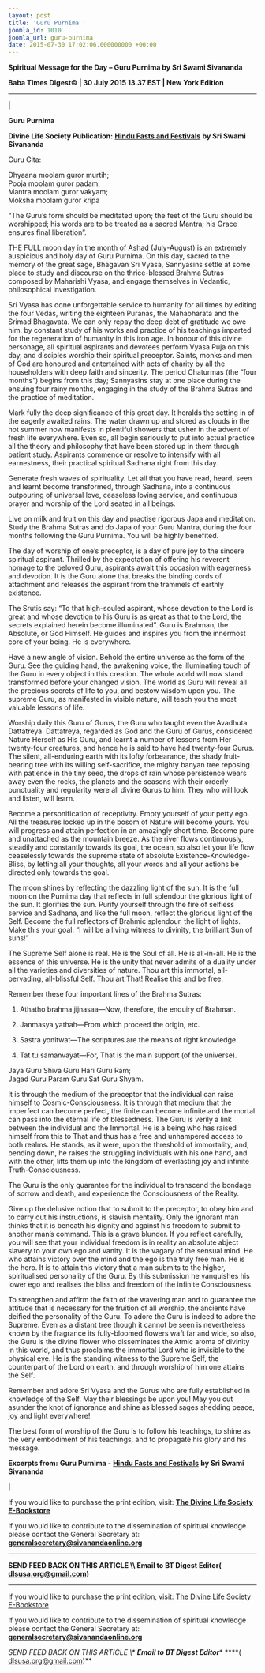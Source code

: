 ```yaml
---
layout: post
title: 'Guru Purnima '
joomla_id: 1010
joomla_url: guru-purnima
date: 2015-07-30 17:02:06.000000000 +00:00
---
```

  

















































**Spiritual Message for the Day – Guru Purnima by Sri Swami Sivananda**

 **Baba Times Digest© | 30 July 2015 13.37 EST | New York Edition**

* * *

| 

**Guru Purnima**

**Divine Life Society Publication:** [**Hindu Fasts and Festivals**](http://www.dlshq.org/religions/guru_purnima.htm) **by Sri Swami Sivananda**

Guru Gita:

Dhyaana moolam guror murtih;   
 Pooja moolam guror padam;   
 Mantra moolam guror vakyam;   
 Moksha moolam guror kripa

“The Guru’s form should be meditated upon; the feet of the Guru should be worshipped; his words are to be treated as a sacred Mantra; his Grace ensures final liberation”.

THE FULL moon day in the month of Ashad (July-August) is an extremely auspicious and holy day of Guru Purnima. On this day, sacred to the memory of the great sage, Bhagavan Sri Vyasa, Sannyasins settle at some place to study and discourse on the thrice-blessed Brahma Sutras composed by Maharishi Vyasa, and engage themselves in Vedantic, philosophical investigation.

Sri Vyasa has done unforgettable service to humanity for all times by editing the four Vedas, writing the eighteen Puranas, the Mahabharata and the Srimad Bhagavata. We can only repay the deep debt of gratitude we owe him, by constant study of his works and practice of his teachings imparted for the regeneration of humanity in this iron age. In honour of this divine personage, all spiritual aspirants and devotees perform Vyasa Puja on this day, and disciples worship their spiritual preceptor. Saints, monks and men of God are honoured and entertained with acts of charity by all the householders with deep faith and sincerity. The period Chaturmas (the “four months”) begins from this day; Sannyasins stay at one place during the ensuing four rainy months, engaging in the study of the Brahma Sutras and the practice of meditation.

Mark fully the deep significance of this great day. It heralds the setting in of the eagerly awaited rains. The water drawn up and stored as clouds in the hot summer now manifests in plentiful showers that usher in the advent of fresh life everywhere. Even so, all begin seriously to put into actual practice all the theory and philosophy that have been stored up in them through patient study. Aspirants commence or resolve to intensify with all earnestness, their practical spiritual Sadhana right from this day.

Generate fresh waves of spirituality. Let all that you have read, heard, seen and learnt become transformed, through Sadhana, into a continuous outpouring of universal love, ceaseless loving service, and continuous prayer and worship of the Lord seated in all beings.

Live on milk and fruit on this day and practise rigorous Japa and meditation. Study the Brahma Sutras and do Japa of your Guru Mantra, during the four months following the Guru Purnima. You will be highly benefited.

The day of worship of one’s preceptor, is a day of pure joy to the sincere spiritual aspirant. Thrilled by the expectation of offering his reverent homage to the beloved Guru, aspirants await this occasion with eagerness and devotion. It is the Guru alone that breaks the binding cords of attachment and releases the aspirant from the trammels of earthly existence.

The Srutis say: “To that high-souled aspirant, whose devotion to the Lord is great and whose devotion to his Guru is as great as that to the Lord, the secrets explained herein become illuminated”. Guru is Brahman, the Absolute, or God Himself. He guides and inspires you from the innermost core of your being. He is everywhere.

Have a new angle of vision. Behold the entire universe as the form of the Guru. See the guiding hand, the awakening voice, the illuminating touch of the Guru in every object in this creation. The whole world will now stand transformed before your changed vision. The world as Guru will reveal all the precious secrets of life to you, and bestow wisdom upon you. The supreme Guru, as manifested in visible nature, will teach you the most valuable lessons of life.

Worship daily this Guru of Gurus, the Guru who taught even the Avadhuta Dattatreya. Dattatreya, regarded as God and the Guru of Gurus, considered Nature Herself as His Guru, and learnt a number of lessons from Her twenty-four creatures, and hence he is said to have had twenty-four Gurus. The silent, all-enduring earth with its lofty forbearance, the shady fruit-bearing tree with its willing self-sacrifice, the mighty banyan tree reposing with patience in the tiny seed, the drops of rain whose persistence wears away even the rocks, the planets and the seasons with their orderly punctuality and regularity were all divine Gurus to him. They who will look and listen, will learn.

Become a personification of receptivity. Empty yourself of your petty ego. All the treasures locked up in the bosom of Nature will become yours. You will progress and attain perfection in an amazingly short time. Become pure and unattached as the mountain breeze. As the river flows continuously, steadily and constantly towards its goal, the ocean, so also let your life flow ceaselessly towards the supreme state of absolute Existence-Knowledge-Bliss, by letting all your thoughts, all your words and all your actions be directed only towards the goal.

The moon shines by reflecting the dazzling light of the sun. It is the full moon on the Purnima day that reflects in full splendour the glorious light of the sun. It glorifies the sun. Purify yourself through the fire of selfless service and Sadhana, and like the full moon, reflect the glorious light of the Self. Become the full reflectors of Brahmic splendour, the light of lights. Make this your goal: “I will be a living witness to divinity, the brilliant Sun of suns!”

The Supreme Self alone is real. He is the Soul of all. He is all-in-all. He is the essence of this universe. He is the unity that never admits of a duality under all the varieties and diversities of nature. Thou art this immortal, all-pervading, all-blissful Self. Thou art That! Realise this and be free.

Remember these four important lines of the Brahma Sutras:

1. Athatho brahma jijnasaa—Now, therefore, the enquiry of Brahman.

2. Janmasya yathah—From which proceed the origin, etc.

3. Sastra yonitwat—The scriptures are the means of right knowledge.

4. Tat tu samanvayat—For, That is the main support (of the universe).

Jaya Guru Shiva Guru Hari Guru Ram;   
 Jagad Guru Param Guru Sat Guru Shyam.

It is through the medium of the preceptor that the individual can raise himself to Cosmic-Consciousness. It is through that medium that the imperfect can become perfect, the finite can become infinite and the mortal can pass into the eternal life of blessedness. The Guru is verily a link between the individual and the Immortal. He is a being who has raised himself from this to That and thus has a free and unhampered access to both realms. He stands, as it were, upon the threshold of immortality, and, bending down, he raises the struggling individuals with his one hand, and with the other, lifts them up into the kingdom of everlasting joy and infinite Truth-Consciousness.

The Guru is the only guarantee for the individual to transcend the bondage of sorrow and death, and experience the Consciousness of the Reality.

Give up the delusive notion that to submit to the preceptor, to obey him and to carry out his instructions, is slavish mentality. Only the ignorant man thinks that it is beneath his dignity and against his freedom to submit to another man’s command. This is a grave blunder. If you reflect carefully, you will see that your individual freedom is in reality an absolute abject slavery to your own ego and vanity. It is the vagary of the sensual mind. He who attains victory over the mind and the ego is the truly free man. He is the hero. It is to attain this victory that a man submits to the higher, spiritualised personality of the Guru. By this submission he vanquishes his lower ego and realises the bliss and freedom of the infinite Consciousness.

To strengthen and affirm the faith of the wavering man and to guarantee the attitude that is necessary for the fruition of all worship, the ancients have deified the personality of the Guru. To adore the Guru is indeed to adore the Supreme. Even as a distant tree though it cannot be seen is nevertheless known by the fragrance its fully-bloomed flowers waft far and wide, so also, the Guru is the divine flower who disseminates the Atmic aroma of divinity in this world, and thus proclaims the immortal Lord who is invisible to the physical eye. He is the standing witness to the Supreme Self, the counterpart of the Lord on earth, and through worship of him one attains the Self.

Remember and adore Sri Vyasa and the Gurus who are fully established in knowledge of the Self. May their blessings be upon you! May you cut asunder the knot of ignorance and shine as blessed sages shedding peace, joy and light everywhere!

The best form of worship of the Guru is to follow his teachings, to shine as the very embodiment of his teachings, and to propagate his glory and his message.



**Excerpts from:**  **Guru Purnima -** [**Hindu Fasts and Festivals**](http://www.dlshq.org/religions/guru_purnima.htm) **by Sri Swami Sivananda**

 |



If you would like to purchase the print edition, visit: **[The Divine Life Society E-Bookstore](http://www.dlshq.org/download/download.htm)**

If you would like to contribute to the dissemination of spiritual knowledge please contact the General Secretary at: [](mailto:%20%3Cscript%20type=%27text/javascript%27%3E%20%3C%21--%20var%20prefix%20=%20%27ma%27%20+%20%27il%27%20+%20%27to%27;%20var%20path%20=%20%27hr%27%20+%20%27ef%27%20+%20%27=%27;%20var%20addy57016%20=%20%27generalsecretary%27%20+%20%27@%27;%20addy57016%20=%20addy57016%20+%20%27sivanandaonline%27%20+%20%27.%27%20+%20%27org%27;%20document.write%28%27%3Ca%20%27%20+%20path%20+%20%27%5C%27%27%20+%20prefix%20+%20%27:%27%20+%20addy57016%20+%20%27%5C%27%3E%27%29;%20document.write%28addy57016%29;%20document.write%28%27%3C%5C/a%3E%27%29;%20//--%3E%5Cn%20%3C/script%3E%3Cscript%20type=%27text/javascript%27%3E%20%3C%21--%20document.write%28%27%3Cspan%20style=%5C%27display:%20none;%5C%27%3E%27%29;%20//--%3E%20%3C/script%3EThis%20email%20address%20is%20being%20protected%20from%20spambots.%20You%20need%20JavaScript%20enabled%20to%20view%20it.%20%3Cscript%20type=%27text/javascript%27%3E%20%3C%21--%20document.write%28%27%3C/%27%29;%20document.write%28%27span%3E%27%29;%20//--%3E%20%3C/script%3E?subject=Contribution%20to%20Dissemination%20of%20Spiritual%20Knowledge) **generalsecretary@sivanandaonline.org**

****

**SEND FEED BACK ON THIS ARTICLE \\\ Email to BT Digest Editor[](mailto:%20%3Cscript%20type=%27text/javascript%27%3E%20%3C%21--%20var%20prefix%20=%20%27ma%27%20+%20%27il%27%20+%20%27to%27;%20var%20path%20=%20%27hr%27%20+%20%27ef%27%20+%20%27=%27;%20var%20addy72654%20=%20%27dlsusa.org%27%20+%20%27@%27;%20addy72654%20=%20addy72654%20+%20%27gmail%27%20+%20%27.%27%20+%20%27com%27;%20document.write%28%27%3Ca%20%27%20+%20path%20+%20%27%5C%27%27%20+%20prefix%20+%20%27:%27%20+%20addy72654%20+%20%27%5C%27%3E%27%29;%20document.write%28addy72654%29;%20document.write%28%27%3C%5C/a%3E%27%29;%20//--%3E%5Cn%20%3C/script%3E%3Cscript%20type=%27text/javascript%27%3E%20%3C%21--%20document.write%28%27%3Cspan%20style=%5C%27display:%20none;%5C%27%3E%27%29;%20//--%3E%20%3C/script%3EThis%20email%20address%20is%20being%20protected%20from%20spambots.%20You%20need%20JavaScript%20enabled%20to%20view%20it.%20%3Cscript%20type=%27text/javascript%27%3E%20%3C%21--%20document.write%28%27%3C/%27%29;%20document.write%28%27span%3E%27%29;%20//--%3E%20%3C/script%3E?subject=DLS%20Posts)( [dlsusa.org@gmail.com](mailto:dlsusa.org@gmail.com))**



* * *



  

If you would like to purchase the print edition, visit: [The Divine Life Society E-Bookstore](http://www.dlshq.org/download/download.htm)

If you would like to contribute to the dissemination of spiritual knowledge please contact the General Secretary at: **[generalsecretary@sivanandaonline.org](mailto:generalsecretary@sivanandaonline.org)**

**SEND FEED BACK ON THIS ARTICLE \\\**  **Email to BT Digest Editor**** [](mailto:%20%3Cscript%20type=%27text/javascript%27%3E%20%3C%21--%20var%20prefix%20=%20%27ma%27%20+%20%27il%27%20+%20%27to%27;%20var%20path%20=%20%27hr%27%20+%20%27ef%27%20+%20%27=%27;%20var%20addy72654%20=%20%27dlsusa.org%27%20+%20%27@%27;%20addy72654%20=%20addy72654%20+%20%27gmail%27%20+%20%27.%27%20+%20%27com%27;%20document.write%28%27%3Ca%20%27%20+%20path%20+%20%27%5C%27%27%20+%20prefix%20+%20%27:%27%20+%20addy72654%20+%20%27%5C%27%3E%27%29;%20document.write%28addy72654%29;%20document.write%28%27%3C%5C/a%3E%27%29;%20//--%3E%5Cn%20%3C/script%3E%3Cscript%20type=%27text/javascript%27%3E%20%3C%21--%20document.write%28%27%3Cspan%20style=%5C%27display:%20none;%5C%27%3E%27%29;%20//--%3E%20%3C/script%3EThis%20email%20address%20is%20being%20protected%20from%20spambots.%20You%20need%20JavaScript%20enabled%20to%20view%20it.%20%3Cscript%20type=%27text/javascript%27%3E%20%3C%21--%20document.write%28%27%3C/%27%29;%20document.write%28%27span%3E%27%29;%20//--%3E%20%3C/script%3E?subject=DLS%20Posts)****( [dlsusa.org@gmail.com](mailto:dlsusa.org@gmail.com))**  
